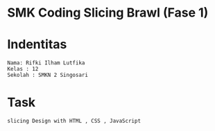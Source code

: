 # SMK Coding Slicing Brawl (Fase 1)

# Indentitas
```
Nama: Rifki Ilham Lutfika
Kelas : 12
Sekolah : SMKN 2 Singosari

```

# Task
```
slicing Design with HTML , CSS , JavaScript
```
